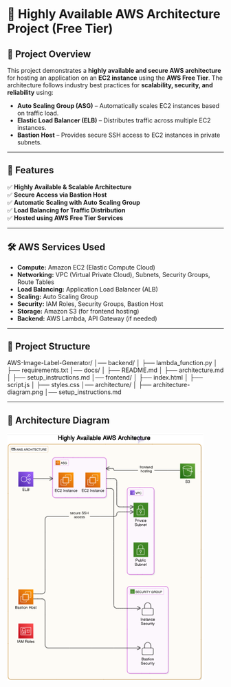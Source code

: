 # 🚀 Highly Available AWS Architecture Project (Free Tier)

## **🌟 Project Overview**
This project demonstrates a **highly available and secure AWS architecture** for hosting an application on an **EC2 instance** using the **AWS Free Tier**. The architecture follows industry best practices for **scalability, security, and reliability** using:

- **Auto Scaling Group (ASG)** – Automatically scales EC2 instances based on traffic load.
- **Elastic Load Balancer (ELB)** – Distributes traffic across multiple EC2 instances.
- **Bastion Host** – Provides secure SSH access to EC2 instances in private subnets.

---

## **📌 Features**
✅ **Highly Available & Scalable Architecture**  
✅ **Secure Access via Bastion Host**  
✅ **Automatic Scaling with Auto Scaling Group**  
✅ **Load Balancing for Traffic Distribution**  
✅ **Hosted using AWS Free Tier Services**  

---

## **🛠️ AWS Services Used**
- **Compute:** Amazon EC2 (Elastic Compute Cloud)
- **Networking:** VPC (Virtual Private Cloud), Subnets, Security Groups, Route Tables
- **Load Balancing:** Application Load Balancer (ALB)
- **Scaling:** Auto Scaling Group
- **Security:** IAM Roles, Security Groups, Bastion Host
- **Storage:** Amazon S3 (for frontend hosting)
- **Backend:** AWS Lambda, API Gateway (if needed)

---

## **📂 Project Structure**
AWS-Image-Label-Generator/
│── backend/
│   ├── lambda_function.py
│   ├── requirements.txt
│── docs/
│   ├── README.md
│   ├── architecture.md
│   ├── setup_instructions.md
│── frontend/
│   ├── index.html
│   ├── script.js
│   ├── styles.css
│── architecture/
│   ├── architecture-diagram.png
│── setup_instructions.md

---

## **📐 Architecture Diagram**  
![Highly Available App Architecture](https://github.com/BishopDavid7/AWS-Cloud-Projects/raw/main/AWS-High-Availability-App/docs/HighlyAvailableAppDeploy.png)




